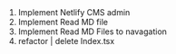 ##

1. Implement Netlify CMS admin
2. Implement Read MD file
3. Implement Read MD Files to navagation
4. refactor | delete Index.tsx
